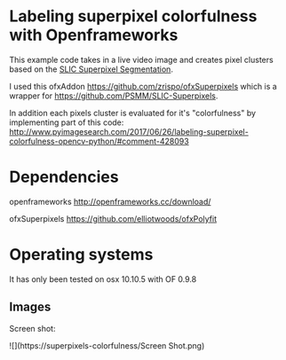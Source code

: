 # Labeling superpixel colorfulness with Openframeworks

This example code takes in a live video image and creates pixel clusters based on the <a href="http://ivrl.epfl.ch/research/superpixels">SLIC Superpixel Segmentation</a>.

I used this ofxAddon <https://github.com/zrispo/ofxSuperpixels> which is a wrapper for <https://github.com/PSMM/SLIC-Superpixels>.

In addition each pixels cluster is evaluated for it's "colorfulness" by implementing part of this code:
<http://www.pyimagesearch.com/2017/06/26/labeling-superpixel-colorfulness-opencv-python/#comment-428093>

# Dependencies

openframeworks
http://openframeworks.cc/download/

ofxSuperpixels
https://github.com/elliotwoods/ofxPolyfit


# Operating systems
It has only been tested on osx 10.10.5 with OF 0.9.8

## Images
Screen shot:

![](https://superpixels-colorfulness/Screen Shot.png)
